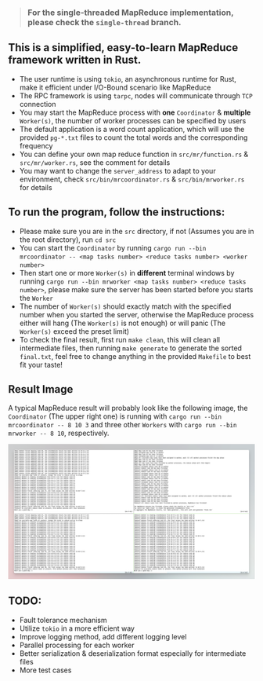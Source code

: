 > ### For the single-threaded MapReduce implementation, please check the `single-thread` branch.

## This is a simplified, easy-to-learn MapReduce framework written in Rust.
- The user runtime is using `tokio`, an asynchronous runtime for Rust, make it efficient under I/O-Bound scenario like MapReduce
- The RPC framework is using `tarpc`, nodes will communicate through `TCP` connection
- You may start the MapReduce process with **one** `Coordinator` & **multiple** `Worker(s)`, the number of worker processes can be specified by users
- The default application is a word count application, which will use the provided `pg-*.txt` files to count the total words and the corresponding frequency
- You can define your own map reduce function in `src/mr/function.rs` & `src/mr/worker.rs`, see the comment for details
- You may want to change the `server_address` to adapt to your environment, check `src/bin/mrcoordinator.rs` & `src/bin/mrworker.rs` for details

## To run the program, follow the instructions:
- Please make sure you are in the `src` directory, if not (Assumes you are in the root directory), run `cd src`
- You can start the `Coordinator` by running `cargo run --bin mrcoordinator -- <map tasks number> <reduce tasks number> <worker number>`
- Then start one or more `Worker(s)` in **different** terminal windows by running `cargo run --bin mrworker <map tasks number> <reduce tasks number>`, please make sure the server has been started before you starts the `Worker`
- The number of `Worker(s)` should exactly match with the specified number when you started the server, otherwise the MapReduce process either will hang (The `Worker(s)` is not enough) or will panic (The `Worker(s)` exceed the preset limit)
- To check the final result, first run `make clean`, this will clean all intermediate files, then running `make generate` to generate the sorted `final.txt`, feel free to change anything in the provided `Makefile` to best fit your taste!

## Result Image

A typical MapReduce result will probably look like the following image, the `Coordinator` (The upper right one) is running with `cargo run --bin mrcoordinator -- 8 10 3` and three other `Workers` with `cargo run --bin mrworker -- 8 10`, respectively.

![MapReduce](img/mapreduce.png)

## TODO:
- Fault tolerance mechanism
- Utilize `tokio` in a more efficient way
- Improve logging method, add different logging level
- Parallel processing for each worker
- Better serialization & deserialization format especially for intermediate files
- More test cases